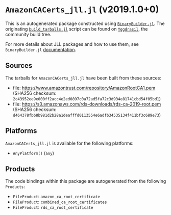 # `AmazonCACerts_jll.jl` (v2019.1.0+0)

This is an autogenerated package constructed using [`BinaryBuilder.jl`](https://github.com/JuliaPackaging/BinaryBuilder.jl). The originating [`build_tarballs.jl`](https://github.com/JuliaPackaging/Yggdrasil/blob/5f9c7debb392cb4318f16b00d1b57264afb5b848/A/AmazonCACerts/build_tarballs.jl) script can be found on [`Yggdrasil`](https://github.com/JuliaPackaging/Yggdrasil/), the community build tree.

For more details about JLL packages and how to use them, see `BinaryBuilder.jl` [documentation](https://juliapackaging.github.io/BinaryBuilder.jl/dev/jll/).

## Sources

The tarballs for `AmazonCACerts_jll.jl` have been built from these sources:

* file: https://www.amazontrust.com/repository/AmazonRootCA1.pem (SHA256 checksum: `2c43952ee9e000ff2acc4e2ed0897c0a72ad5fa72c3d934e81741cbd54f05bd1`)
* file: https://s3.amazonaws.com/rds-downloads/rds-ca-2019-root.pem (SHA256 checksum: `d464378fbb8b981d2b28a1deafffd0113554e6adfb34535134f411bf3c689e73`)

## Platforms

`AmazonCACerts_jll.jl` is available for the following platforms:

* `AnyPlatform()` (`any`)

## Products

The code bindings within this package are autogenerated from the following `Products`:

* `FileProduct`: `amazon_ca_root_certificate`
* `FileProduct`: `combined_ca_root_certificates`
* `FileProduct`: `rds_ca_root_certificate`
